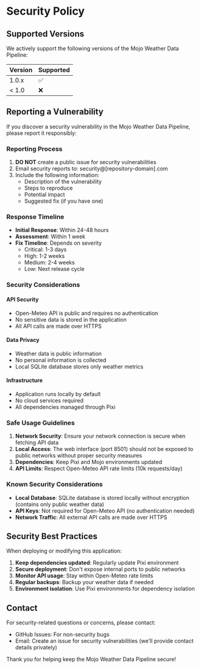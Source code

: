 # Security Policy

## Supported Versions

We actively support the following versions of the Mojo Weather Data Pipeline:

| Version | Supported          |
| ------- | ------------------ |
| 1.0.x   | :white_check_mark: |
| < 1.0   | :x:                |

## Reporting a Vulnerability

If you discover a security vulnerability in the Mojo Weather Data Pipeline, please report it responsibly:

### Reporting Process

1. **DO NOT** create a public issue for security vulnerabilities
2. Email security reports to: security@[repository-domain].com
3. Include the following information:
   - Description of the vulnerability
   - Steps to reproduce
   - Potential impact
   - Suggested fix (if you have one)

### Response Timeline

- **Initial Response**: Within 24-48 hours
- **Assessment**: Within 1 week
- **Fix Timeline**: Depends on severity
  - Critical: 1-3 days
  - High: 1-2 weeks
  - Medium: 2-4 weeks
  - Low: Next release cycle

### Security Considerations

#### API Security
- Open-Meteo API is public and requires no authentication
- No sensitive data is stored in the application
- All API calls are made over HTTPS

#### Data Privacy
- Weather data is public information
- No personal information is collected
- Local SQLite database stores only weather metrics

#### Infrastructure
- Application runs locally by default
- No cloud services required
- All dependencies managed through Pixi

### Safe Usage Guidelines

1. **Network Security**: Ensure your network connection is secure when fetching API data
2. **Local Access**: The web interface (port 8501) should not be exposed to public networks without proper security measures
3. **Dependencies**: Keep Pixi and Mojo environments updated
4. **API Limits**: Respect Open-Meteo API rate limits (10k requests/day)

### Known Security Considerations

- **Local Database**: SQLite database is stored locally without encryption (contains only public weather data)
- **API Keys**: Not required for Open-Meteo API (no authentication needed)
- **Network Traffic**: All external API calls are made over HTTPS

## Security Best Practices

When deploying or modifying this application:

1. **Keep dependencies updated**: Regularly update Pixi environment
2. **Secure deployment**: Don't expose internal ports to public networks
3. **Monitor API usage**: Stay within Open-Meteo rate limits
4. **Regular backups**: Backup your weather data if needed
5. **Environment isolation**: Use Pixi environments for dependency isolation

## Contact

For security-related questions or concerns, please contact:
- GitHub Issues: For non-security bugs
- Email: Create an issue for security vulnerabilities (we'll provide contact details privately)

Thank you for helping keep the Mojo Weather Data Pipeline secure!
